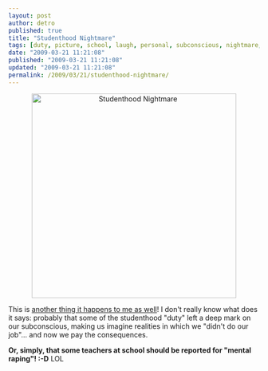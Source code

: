 ```yaml
---
layout: post
author: detro
published: true
title: "Studenthood Nightmare"
tags: [duty, picture, school, laugh, personal, subconscious, nightmare, english, studenthood, curiosity, strip, comic, dream]
date: "2009-03-21 11:21:08"
published: "2009-03-21 11:21:08"
updated: "2009-03-21 11:21:08"
permalink: /2009/03/21/studenthood-nightmare/
---
```


<div align="center"><a href="http://xkcd.com/557/"><img src="http://imgs.xkcd.com/comics/students.png" alt="Studenthood Nightmare" width="410" /></a></div>

This is <a href="http://www.detronizator.org/2009/02/15/it-happens-to-me-all-the-time/">another thing it happens to me as well</a>!
I don't really know what does it says: probably that some of the studenthood "duty" left a deep mark on our subconscious, making us imagine realities in which we "didn't do our job"... and now we pay the consequences.

<strong>Or, simply, that some teachers at school should be reported for "mental raping"! :-D</strong>
LOL
